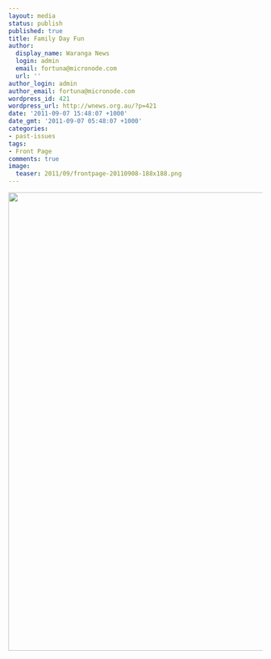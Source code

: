 ```yaml
---
layout: media
status: publish
published: true
title: Family Day Fun
author:
  display_name: Waranga News
  login: admin
  email: fortuna@micronode.com
  url: ''
author_login: admin
author_email: fortuna@micronode.com
wordpress_id: 421
wordpress_url: http://wnews.org.au/?p=421
date: '2011-09-07 15:48:07 +1000'
date_gmt: '2011-09-07 05:48:07 +1000'
categories:
- past-issues
tags:
- Front Page
comments: true
image:
  teaser: 2011/09/frontpage-20110908-188x188.png
---
```


<a href="{{ site.url }}/images/2011/09/frontpage-20110908.pdf"><img class="alignnone size-full wp-image-419" title="Front Page - 8 September 2011" src="{{ site.url }}/images/2011/09/frontpage-20110908.png" alt="" width="624" height="907" /></a>
